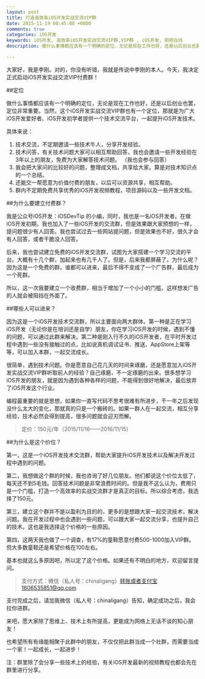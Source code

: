 ```yaml
---
layout: post
title: 打造高效率iOS开发实战交流VIP群
date: 2015-11-19 00:45:08 +0800
comments: true
categories: iOS开发
keywords: iOS开发, 高效率iOS开发实战交流VIP群,VIP群 , iOS开发, 刚刚在线
description: 做什么事情都应该有一个明确的定位，无论是现在工作也好，还是以后创业也罢，定位非常重要。当然，这个iOS开发实战交流VIP群也有一个定位，那就是为广大iOS开发爱好者、iOS开发初学者提供一个技术交流平台，一起提升iOS开发技术。

---
```


大家好，我是李刚。对的，你没有听错，我就是传说中李刚的本人。今天，我决定正式启动iOS开发实战交流VIP付费群！

##定位

做什么事情都应该有一个明确的定位，无论是现在工作也好，还是以后创业也罢，定位非常重要。当然，这个iOS开发实战交流VIP群也有一个定位，那就是为广大iOS开发爱好者、iOS开发初学者提供一个技术交流平台，一起提升iOS开发技术。

具体来说：

1. 技术交流，不定期邀请一些技术牛人，分享开发经验。
2. 技术问答，有关技术问题大家可以相互帮助回答，我也会邀请一些开发经验在3年以上的朋友，免费为大家解答技术问题。 （我也会参与回答）
3. 我会把大家问的比较好的问题，整理成文档，共享给大家。算是对技术知识点的一个总结。
4. 还能交一帮愿意为价值付费的朋友，以后可以资源共享，相互帮助。
5. 群内不定期免费共享优秀的iOS开发视频教程，项目源码以及一些开发文档。
<!--more-->

##为什么要建立付费群？

我是公众号iOS开发：iOSDevTip 的小编，同时，我也是一名iOS开发者。在做iOS开发初期，我也加入了一些iOS开发的交流群，但是效果跟大家预想的一样，提问题很少有人回答。我也尝试过去一些网站提问题，但是效果也不好，很久才会有人回答，或者干脆没人回答。

后来，我也尝试建立免费的iOS开发交流群，试图为大家搭建一个学习交流的平台。大概有十几个群，加起来也有几千人了。但是，后来我都屏蔽了。为什么呢？因为这是一个免费的群，谁都可以进来，最后不得不变成了一个广告群，最后成为一个死群。

所以，这一次我要建立一个收费群，相当于增加了一个小小的门槛，这样想发广告的人就会被阻挡在外面了。

##哪些人可以进来？


因为这是一个iOS开发技术交流群，所以主要面向两大群体。第一种是正在学习iOS开发（无论你是在培训还是自学）朋友，你在学习iOS开发的时候，遇到不懂的问题，可以通过此群来解决。第二种是刚入行不久的iOS开发者，在平时开发过程中遇到一些没有接触过的点，比如说真机调试证书、推送、AppStore上架等等，可以加入本群，一起交流成长。


很简单，遇到技术问题。你是愿意自己花几天的时间来琢磨，还是愿意加入iOS开发实战交流VIP群听取前人的经验？自己琢磨，不一定琢磨的出来。很多想学习iOS开发的朋友，就是因为遇到各种各样的问题，不能得到很好地解决，最后放弃了iOS开发这个行业。

编程最重要的就是思想，如果你一直写代码不思考很难有所进步，干一年之后发现没什么太大的变化，那就真的只是一个搬砖的。如果一群人在一起交流，相互分享经验，技术必然会得到提高，很多问题就会迎刃而解。


>定价：150元/年（2015/11/16——2016/11/15）


##为什么是这个价位？


第一，这是一个iOS开发技术交流群，帮助大家提升iOS开发技术以及解决开发过程中遇到的问题。

第二，我想做这个群的时候，我也咨询了好几位朋友。他们都说这个价位太低了，每天还不到5毛钱。回答技术问题是非常浪费时间的。但是我不这么认为，费用只是一个门槛，打造一个高效率的实战交流群才是真正的目标。所以综合考虑，我选择了150元。

第三，建立这个群并不是以盈利为目的的，更多的是想跟大家一起交流技术，解决问题。我在开发过程中也会遇到一些问题，可以跟大家一起交流分享，也提升自己的技术。这也是我选择这个价格的一些原因。

第四，这两天我也做了一个调查，有17%的童鞋愿意付费500-1000加入VIP群。但大多数童鞋还是希望价格在100左右。

基本也就这么多原因吧，所以定了这个价格。如果还有不明白的地方，欢迎留言提问。

>支付方式：微信（私人号：chinaligang）转账或者支付宝1606535851@qq.com

支付完成之后，请加我微信（私人号：chinaligang）告知，确定成功之后，我会拉你进群。

来吧，愿大家除了思维上、技术上有所提高，更能成为网络上无话不谈的知心朋友！

也希望所有有缘能相聚于此群中的朋友，不仅仅把此群当成一个社群，而需要当成一个家！一起成长，一起进步！

注：群里除了会分享一些技术上的经验，有关iOS开发最新的视频教程也都会先在群里进行分享。

